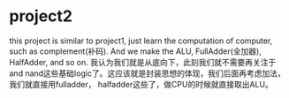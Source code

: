 # project2
this project is similar to project1, just learn the computation of computer, such as complement(补码). 
And we make the ALU, FullAdder(全加器), HalfAdder, and so on.
我认为我们就是从底向下，此刻我们就不需要再关注于and nand这些基础logic了。这应该就是封装思想的体现，我们后面再考虑加法，我们就直接用fulladder， halfadder这些了，做CPU的时候就直接取出ALU。 